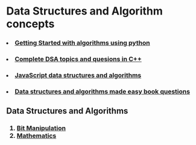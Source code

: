 # Data Structures and Algorithm concepts

### <li> <a href="algorithms_concepts">Getting Started with algorithms using python</a>
### <li><a href="#dsa-one">Complete DSA topics and quesions in C++</a>
### <li><a href="">JavaScript data structures and algorithms</a>
### <li><a href="">Data structures and algorithms made easy book questions</a>

<h2 id="dsa-one"> Data Structures and Algorithms</h2>
<h3>
<ol>

<li><a href="dsa-one/bit-manipulation">Bit Manipulation</a>
<li><a href="dsa-one/mathematics">Mathematics</a>




</ol>
</h3>

